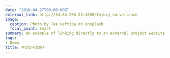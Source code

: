 ```yaml
---
date: "2016-04-27T00:00:00Z"
external_link: http://34.64.206.23:3838/Injury_surveilance
image:
  caption: Photo by Toa Heftiba on Unsplash
  focal_point: Smart
summary: An example of linking directly to an external project website using `부상감시설문지.`.
tags:
- Demo
title: 부상감시설문지
---
```


